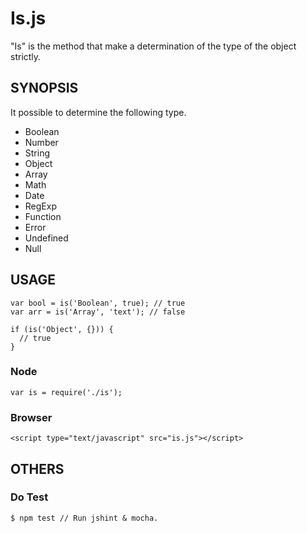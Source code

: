 # Is.js
"Is" is the method that make a determination of the type of the object strictly.

## SYNOPSIS
It possible to determine the following type.

- Boolean
- Number
- String
- Object
- Array
- Math
- Date
- RegExp
- Function
- Error
- Undefined
- Null

## USAGE
    var bool = is('Boolean', true); // true
    var arr = is('Array', 'text'); // false

    if (is('Object', {})) {
      // true
    }

### Node
    var is = require('./is');

### Browser
    <script type="text/javascript" src="is.js"></script>

## OTHERS
### Do Test

    $ npm test // Run jshint & mocha.
